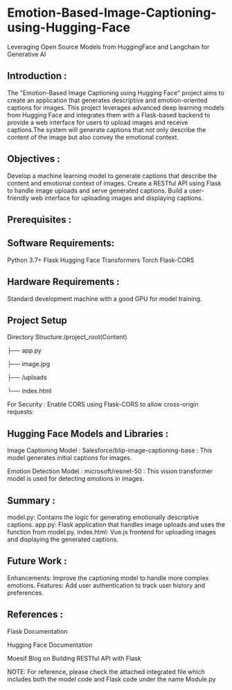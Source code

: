 # Emotion-Based-Image-Captioning-using-Hugging-Face

Leveraging Open Source Models from HuggingFace and Langchain for Generative AI

## Introduction :
The "Emotion-Based Image Captioning using Hugging Face" project aims to create an application that generates descriptive and emotion-oriented captions for images. This project leverages advanced deep learning models from Hugging Face and integrates them with a Flask-based backend to provide a web interface for users to upload images and receive captions.The system will generate captions that not only describe the content of the image but also convey the emotional context.


## Objectives : 

Develop a machine learning model to generate captions that describe the content and emotional context of images.
Create a RESTful API using Flask to handle image uploads and serve generated captions.
Build a user-friendly web interface for uploading images and displaying captions.

## Prerequisites : 

## Software Requirements:
Python 3.7+
Flask
Hugging Face Transformers
Torch
Flask-CORS

## Hardware Requirements :
Standard development machine with a good GPU for model training.

## Project Setup
Directory Structure:/project_root(Content)

├── app.py

├── image.jpg

├── /uploads

└── index.html

For Security : Enable CORS using Flask-CORS to allow cross-origin requests:

## Hugging Face Models and Libraries :

Image Captioning Model :
Salesforce/blip-image-captioning-base : 
This model generates initial captions for images.

Emotion Detection Model :
microsoft/resnet-50 : 
This vision transformer model is used for detecting emotions in images.


## Summary : 
model.py: Contains the logic for generating emotionally descriptive captions.
app.py: Flask application that handles image uploads and uses the function from model.py.
index.html: Vue.js frontend for uploading images and displaying the generated captions.

## Future Work : 
Enhancements: Improve the captioning model to handle more complex emotions.
Features: Add user authentication to track user history and preferences.

## References :

Flask Documentation

Hugging Face Documentation

Moesif Blog on Building RESTful API with Flask

NOTE: For reference, please check the attached integrated file which includes both the model code and Flask code under the name Module.py




